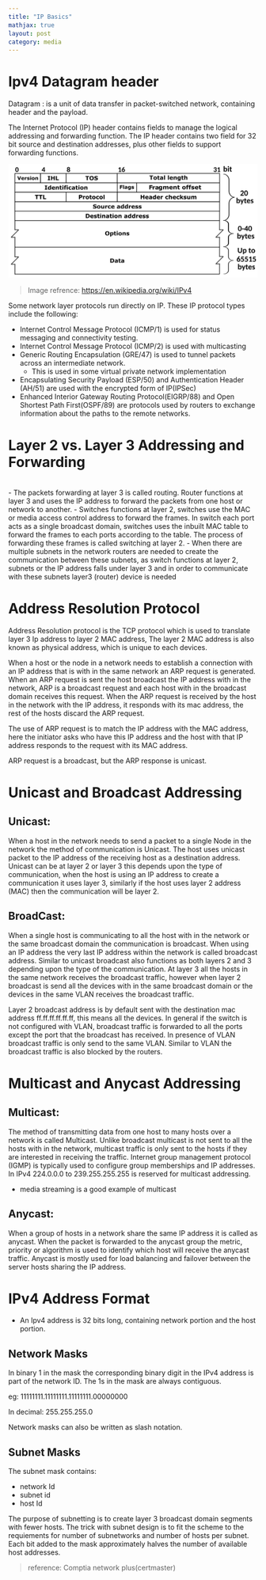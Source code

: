 ```yaml
---
title: "IP Basics"
mathjax: true
layout: post
category: media
---
```

<h1>Ipv4 Datagram header</h1>
Datagram : is a unit of data transfer in packet-switched network, containing header and the payload.


The Internet Protocol (IP) header contains fields to manage the logical addressing and forwarding function. The IP header contains two field for 32 bit source and destination addresses, plus other fields to support forwarding functions.

![image](https://github.com/d-cva/d-cva.github.io/blob/master/assets/IPv4_Packet-en.svg.png)
>Image refrence: <url>https://en.wikipedia.org/wiki/IPv4</url>

Some network layer protocols run directly on IP. These IP protocol types include the following:
- Internet Control Message Protocol (ICMP/1) is used for status messaging and connectivity testing.
- Internet Control Message Protocol (ICMP/2) is used with multicasting
- Generic Routing Encapsulation (GRE/47) is used to tunnel packets across an intermediate network.
    - This is used in some virtual private network implementation
- Encapsulating Security Payload (ESP/50) and Authentication Header (AH/51) are used with the encrypted form of IP(IPSec)
- Enhanced Interior Gateway Routing Protocol(EIGRP/88) and Open Shortest Path First(OSPF/89) are protocols used by routers to exchange information about the paths to the remote networks.

<h1>Layer 2 vs. Layer 3 Addressing and Forwarding</h1><br>
- The packets forwarding at layer 3 is called routing. Router functions at layer 3 and uses the IP address to forward the packets from one host or network to another. 
- Switches functions at layer 2, switches use the MAC or media access control address to forward the frames. In switch each port acts as a single broadcast domain, switches uses the inbuilt MAC table to forward the frames to each ports according to the table. The process of forwarding these frames is called switching at layer 2.
- When there are multiple subnets in the network routers are needed to create the communication between these subnets, as switch functions at layer 2, subnets or the IP address falls under layer 3 and in order to communicate with these subnets layer3 (router) device is needed 

<h1>Address Resolution Protocol</h1>

Address Resolution protocol is the TCP protocol which is used to translate layer 3 Ip address to layer 2 MAC address, The layer 2 MAC address is also known as physical address, which is unique to each devices. 

When a host or the node in a network needs to establish a connection with an IP address that is with in the same network an ARP request is generated. When an ARP request is sent the host broadcast the IP address with in the network, ARP is a broadcast request and each host with in the broadcast domain receives this request. When the ARP request is received by the host in the network with the IP address, it responds with its mac address, the rest of the hosts discard the ARP request. 

The use of ARP request is to match the IP address with the MAC address, here the initiator asks who have this IP address and the host with that IP address responds to the request with its MAC address. 

ARP request is a broadcast, but the ARP response is unicast.

<h1>Unicast and Broadcast Addressing</h1>

<h2>Unicast:</h2>

When a host in the network needs to send a packet to a single Node in the network the method of communication is Unicast. The host uses unicast packet to the IP address of the receiving host as a destination address. Unicast can be at layer 2 or layer 3 this depends upon the type of communication, when the host is using an IP address to create a communication it uses layer 3, similarly if the host uses layer 2 address (MAC) then the communication will be layer 2.

<h2>BroadCast:</h2>

When a single host is communicating to all the host with in the network or the same broadcast domain the communication is broadcast. When using an IP address the very last IP address within the network is called broadcast address. Similar to unicast broadcast also functions as both layers 2 and 3 depending upon the type of the communication. At layer 3 all the hosts in the same network receives the broadcast traffic, however when layer 2 broadcast is send all the devices with in the same broadcast domain or the devices in the same VLAN receives the broadcast traffic.

Layer 2 broadcast address is by default sent with the destination mac address ff.ff.ff.ff.ff.ff, this means all the devices. In general if the switch is not configured with VLAN, broadcast traffic is forwarded to all the ports except the port that the broadcast has received. In presence of VLAN broadcast traffic is only send to the same VLAN. Similar to VLAN the broadcast traffic is also blocked by the routers.

<h1>Multicast and Anycast Addressing</h1>

<h2>Multicast:</h2>

The method of transmitting data from one host to many hosts over a network is called Multicast. Unlike broadcast multicast is not sent to all the hosts with in the network, multicast traffic is only sent to the hosts if they are interested in receiving the traffic. Internet group management protocol (IGMP) is typically used to configure group memberships and IP addresses. In IPv4 224.0.0.0 to 239.255.255.255 is reserved for multicast addressing.
- media streaming is a good example of multicast 


<h2>Anycast:</h2>

When a group of hosts in a network share the same IP address it is called as anycast. When the packet is forwarded to the anycast group the metric, priority or algorithm is used to identify which host will receive the anycast traffic. Anycast is mostly used for load balancing and failover between the server hosts sharing the IP address.

<h1>IPv4 Address Format</h1>

- An Ipv4 address is 32 bits long, containing network portion and the host portion. 


<h2>Network Masks</h2>


In binary 1 in the mask the corresponding binary digit in the IPv4 address is part of the network ID. The 1s in the mask are always contiguous.

eg: 11111111.11111111.11111111.00000000

In decimal: 255.255.255.0

Network masks can also be written as slash notation.

<h2>Subnet Masks</h2>

The subnet mask contains: 
- network Id 
- subnet id
- host Id

The purpose of subnetting is to create layer 3 broadcast domain segments with fewer hosts. The trick with subnet design is to fit the scheme to the requiements for number of subnetworks and number of hosts per subnet. Each bit added to the mask approximately halves the number of available host addresses.

>reference: Comptia network plus(certmaster)
